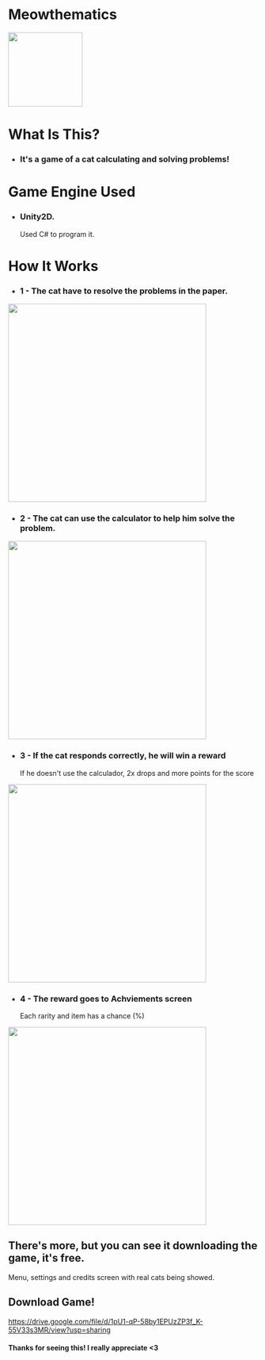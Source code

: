 # Meowthematics
 
<image height="150cm" src="https://github.com/gabrielFrc/Meowthematics/blob/main/Assets/Images/Icon.png">
 
## <h1>What Is This?</h1>
* <h3>It's a game of a cat calculating and solving problems!</h3>
 
## <h1>Game Engine Used</h1>
 * <h3>Unity2D.</h3>
   <p>Used C# to program it.</p> <!---[3 Identações]--->

## <h1>How It Works</h1>
 * <h3>1 - The cat have to resolve the problems in the paper.</h3>
 
<image height="400em" src="https://github.com/gabrielFrc/Meowthematics/blob/main/ImagesForGitHub/Paper_1.gif">
 
 * <h3>2 - The cat can use the calculator to help him solve the problem.</h3>
 
<image height="400em" src="https://github.com/gabrielFrc/Meowthematics/blob/main/ImagesForGitHub/Gameplay_Calculator.gif">

 * <h3>3 - If the cat responds correctly, he will win a reward</h3>
   <p>If he doesn't use the calculador, 2x drops and more points for the score</p>
 
 <image height="400cm" src="https://github.com/gabrielFrc/Meowthematics/blob/main/ImagesForGitHub/Gameplay_Dropping.gif">
  
 * <h3>4 - The reward goes to Achviements screen</h3>
   <p>Each rarity and item has a chance (%)</p>
  
 <image height="400cm" src="https://github.com/gabrielFrc/Meowthematics/blob/main/ImagesForGitHub/AchviementsScreen_1.gif">

 ## There's more, but you can see it downloading the game, it's free.
   <p>Menu, settings and credits screen with real cats being showed.</p>
  
 ## Download Game!
  https://drive.google.com/file/d/1pU1-qP-58by1EPUzZP3f_K-55V33s3MR/view?usp=sharing
  
 <h4>Thanks for seeing this! I really appreciate <3</h4> 
